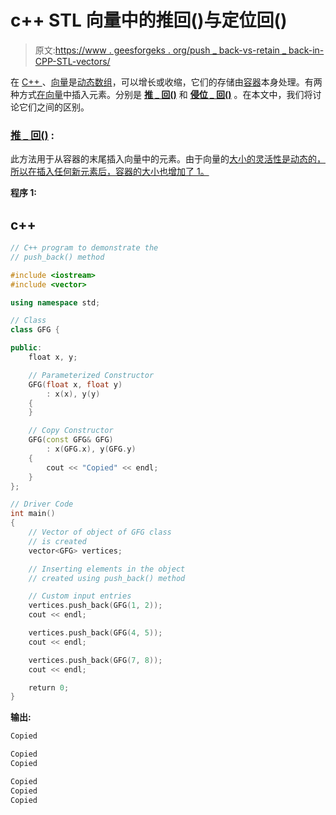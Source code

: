 # c++ STL 向量中的推回()与定位回()

> 原文:[https://www . geesforgeks . org/push _ back-vs-retain _ back-in-CPP-STL-vectors/](https://www.geeksforgeeks.org/push_back-vs-emplace_back-in-cpp-stl-vectors/)

在 [C++ ](https://www.geeksforgeeks.org/c-plus-plus/) 、[向量](https://www.geeksforgeeks.org/vector-in-cpp-stl/)是[动态数组](https://www.geeksforgeeks.org/dynamically-allocate-2d-array-c/)，可以增长或收缩，它们的存储由[容器](https://www.geeksforgeeks.org/containers-cpp-stl/)本身处理。有两种方式[在向量](https://www.geeksforgeeks.org/vector-insert-function-in-c-stl/)中插入元素。分别是 [**推 _ 回()**](https://www.geeksforgeeks.org/vectorpush_back-vectorpop_back-c-stl/) 和 [**侵位 _ 回()**](https://www.geeksforgeeks.org/vectoremplace_back-c-stl/) 。在本文中，我们将讨论它们之间的区别。

### [**<u>推 _ 回()</u>**](https://www.geeksforgeeks.org/vectorpush_back-vectorpop_back-c-stl/) :

此方法用于从容器的末尾插入向量中的元素。由于向量的[大小的灵活性是动态的，所以在插入任何新元素后，容器的大小也增加了 1。](https://www.geeksforgeeks.org/vectorempty-vectorsize-c-stl/)

**程序 1:**

## c++

```cpp
// C++ program to demonstrate the
// push_back() method

#include <iostream>
#include <vector>

using namespace std;

// Class
class GFG {

public:
    float x, y;

    // Parameterized Constructor
    GFG(float x, float y)
        : x(x), y(y)
    {
    }

    // Copy Constructor
    GFG(const GFG& GFG)
        : x(GFG.x), y(GFG.y)
    {
        cout << "Copied" << endl;
    }
};

// Driver Code
int main()
{
    // Vector of object of GFG class
    // is created
    vector<GFG> vertices;

    // Inserting elements in the object
    // created using push_back() method

    // Custom input entries
    vertices.push_back(GFG(1, 2));
    cout << endl;

    vertices.push_back(GFG(4, 5));
    cout << endl;

    vertices.push_back(GFG(7, 8));
    cout << endl;

    return 0;
}
```

**输出:**

```cpp
Copied

Copied
Copied

Copied
Copied
Copied
```